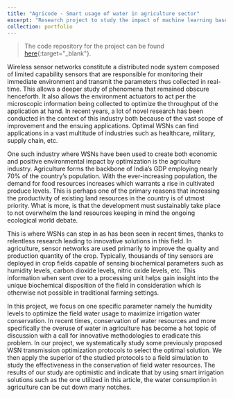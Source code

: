 ```yaml
---
title: "Agricode - Smart usage of water in agriculture sector"
excerpt: "Research project to study the impact of machine learning based WBAN transmission protocols in the real world. A rule based mathematical simulation of a typical wheat field equipped with WBAN sensors with the relevant protocol was run. The results of the study are promising and indicative of an approximately 38% reduction in water consumption. <br/><img src='/images/agricode.png'>"
collection: portfolio
---
```

> The code repository for the project can be found [here](https://github.com/harshitaachadha/agricode){:target="_blank"}.

Wireless sensor networks constitute a distributed node system composed of limited capability sensors that are responsible for monitoring their immediate environment and transmit the parameters thus collected in real-time. This allows a deeper study of phenomena that remained obscure henceforth. It also allows the environment actuators to act per the microscopic information being collected to optimize the throughput of the application at hand. In recent years, a lot of novel research has been conducted in the context of this industry both because of the vast scope of improvement and the ensuing applications. Optimal WSNs can find applications in a vast multitude of industries such as healthcare, military, supply chain, etc.

One such industry where WSNs have been used to create both economic and positive environmental impact by optimization is the agriculture industry. Agriculture forms the backbone of India’s GDP employing nearly 70% of the country’s population. With the ever-increasing population, the demand for food resources increases which warrants a rise in cultivated produce levels. This is perhaps one of the primary reasons that increasing the productivity of existing land resources in the country is of utmost priority. What is more, is that the development must sustainably take place to not overwhelm the land resources keeping in mind the ongoing ecological world debate.

This is where WSNs can step in as has been seen in recent times, thanks to relentless research leading to innovative solutions in this field.  In agriculture, sensor networks are used primarily to improve the quality and production quantity of the crop. Typically, thousands of tiny sensors are deployed in crop fields capable of sensing biochemical parameters such as humidity levels, carbon dioxide levels, nitric oxide levels, etc. This information when sent over to a processing unit helps gain insight into the unique biochemical disposition of the field in consideration which is otherwise not possible in traditional farming settings.  

In this project, we focus on one specific parameter namely the humidity levels to optimize the field water usage to maximize irrigation water conservation. In recent times, conservation of water resources and more specifically the overuse of water in agriculture has become a hot topic of discussion with a call for innovative methodologies to eradicate this problem. In our project, we systematically study some previously proposed WSN transmission optimization protocols to select the optimal solution. We then apply the superior of the studied protocols to a field simulation to study the effectiveness in the conservation of field water resources. The results of our study are optimistic and indicate that by using smart irrigation solutions such as the one utilized in this article, the water consumption in agriculture can be cut down many notches. 
